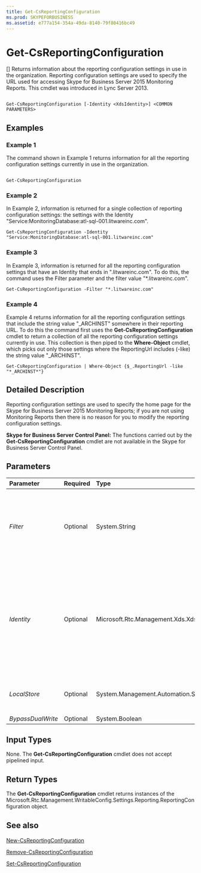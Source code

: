 ```yaml
---
title: Get-CsReportingConfiguration
ms.prod: SKYPEFORBUSINESS
ms.assetid: e777a154-354a-49da-8140-79f80416bc49
---
```



# Get-CsReportingConfiguration
[]
Returns information about the reporting configuration settings in use in the organization. Reporting configuration settings are used to specify the URL used for accessing Skype for Business Server 2015 Monitoring Reports. This cmdlet was introduced in Lync Server 2013.
  
    
    


```

Get-CsReportingConfiguration [-Identity <XdsIdentity>] <COMMON PARAMETERS>

```


## Examples
<a name="Examples"> </a>


### Example 1

The command shown in Example 1 returns information for all the reporting configuration settings currently in use in the organization.
  
    
    

```

Get-CsReportingConfiguration
```


### Example 2

In Example 2, information is returned for a single collection of reporting configuration settings: the settings with the Identity "Service:MonitoringDatabase:atl-sql-001.litwareinc.com".
  
    
    

```
Get-CsReportingConfiguration -Identity "Service:MonitoringDatabase:atl-sql-001.litwareinc.com"
```


### Example 3

In Example 3, information is returned for all the reporting configuration settings that have an Identity that ends in ".litwareinc.com". To do this, the command uses the Filter parameter and the filter value "*.litwareinc.com".
  
    
    

```
Get-CsReportingConfiguration -Filter "*.litwareinc.com"
```


### Example 4

Example 4 returns information for all the reporting configuration settings that include the string value "_ARCHINST" somewhere in their reporting URL. To do this the command first uses the **Get-CsReportingConfiguration** cmdlet to return a collection of all the reporting configuration settings currently in use. This collection is then piped to the **Where-Object** cmdlet, which picks out only those settings where the ReportingUrl includes (-like) the string value "_ARCHINST".
  
    
    

```
Get-CsReportingConfiguration | Where-Object {$_.ReportingUrl -like "*_ARCHINST*"}
```


## Detailed Description
<a name="DetailedDescription"> </a>

Reporting configuration settings are used to specify the home page for the Skype for Business Server 2015 Monitoring Reports; if you are not using Monitoring Reports then there is no reason for you to modify the reporting configuration settings.
  
    
    
 **Skype for Business Server Control Panel:** The functions carried out by the **Get-CsReportingConfiguration** cmdlet are not available in the Skype for Business Server Control Panel.
  
    
    

## Parameters
<a name="DetailedDescription"> </a>



|**Parameter**|**Required**|**Type**|**Description**|
|:-----|:-----|:-----|:-----|
| _Filter_ <br/> |Optional  <br/> |System.String  <br/> |Enables you to use wildcard characters when specifying the reporting configuration settings to be returned. For example, this syntax returns all the settings configured at the service scope:  <br/>  `-Filter "service:*"` <br/> Note that you cannot use both the Filter and the Identity parameters in the same command.  <br/> |
| _Identity_ <br/> |Optional  <br/> |Microsoft.Rtc.Management.Xds.XdsIdentity  <br/> |Service Identity of the monitoring database associated with the reporting configuration settings. For example:  <br/>  `-Identity "Service:MonitoringDatabase:atl-sql-001.litwareinc.com"` <br/> If you do not include either the Identity parameter or the Filter parameter in your command, then the **Get-CsReportingConfiguration** cmdlet will return all the reporting configuration settings in use in your organization. <br/> |
| _LocalStore_ <br/> |Optional  <br/> |System.Management.Automation.SwitchParameter  <br/> |Retrieves the reporting configuration data from the local replica of the Central Management store rather than from the Central Management store itself.  <br/> |
| _BypassDualWrite_ <br/> |Optional  <br/> |System.Boolean  <br/> |PARAMVALUE: $true | $false  <br/> |
   

## Input Types
<a name="InputTypes"> </a>

None. The **Get-CsReportingConfiguration** cmdlet does not accept pipelined input.
  
    
    

## Return Types
<a name="ReturnTypes"> </a>

The **Get-CsReportingConfiguration** cmdlet returns instances of the Microsoft.Rtc.Management.WritableConfig.Settings.Reporting.ReportingConfiguration object.
  
    
    

## See also
<a name="ReturnTypes"> </a>


#### 


  
    
    
 [New-CsReportingConfiguration](new-csreportingconfiguration.md)
  
    
    
 [Remove-CsReportingConfiguration](remove-csreportingconfiguration.md)
  
    
    
 [Set-CsReportingConfiguration](set-csreportingconfiguration.md)
